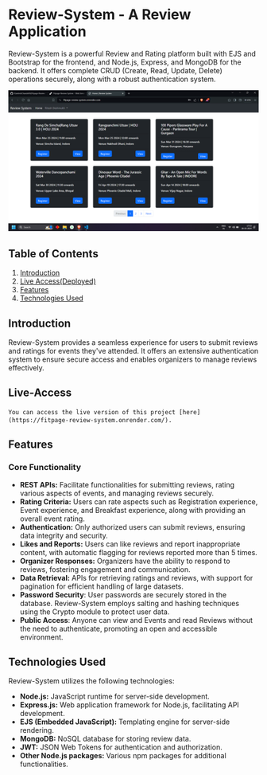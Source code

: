 # Review-System - A Review Application

Review-System is a powerful Review and Rating platform built with EJS and Bootstrap for the frontend, and Node.js, Express, and MongoDB for the backend. It offers complete CRUD (Create, Read, Update, Delete) operations securely, along with a robust authentication system.

![Home Page Logo](./assests//images/Home%20Page%20After%20Login.png)


## Table of Contents
1. [Introduction](#introduction)
2. [Live Access(Deployed)](#live-access)
3. [Features](#features)
4. [Technologies Used](#technologies-used)

## Introduction

Review-System provides a seamless experience for users to submit reviews and ratings for events they've attended. It offers an extensive authentication system to ensure secure access and enables organizers to manage reviews effectively.

## Live-Access
    You can access the live version of this project [here](https://fitpage-review-system.onrender.com/).

## Features

### Core Functionality
- **REST APIs:** Facilitate functionalities for submitting reviews, rating various aspects of events, and managing reviews securely.
- **Rating Criteria:** Users can rate aspects such as Registration experience, Event experience, and Breakfast experience, along with providing an overall event rating.
- **Authentication:** Only authorized users can submit reviews, ensuring data integrity and security.
- **Likes and Reports:** Users can like reviews and report inappropriate content, with automatic flagging for reviews reported more than 5 times.
- **Organizer Responses:** Organizers have the ability to respond to reviews, fostering engagement and communication.
- **Data Retrieval:** APIs for retrieving ratings and reviews, with support for pagination for efficient handling of large datasets.
- **Password Security**: User passwords are securely stored in the database. Review-System employs salting and hashing techniques using the Crypto module to protect user data.
- **Public Access**: Anyone can view and Events and read Reviews without the need to authenticate, promoting an open and accessible environment.

## Technologies Used

Review-System utilizes the following technologies:
- **Node.js:** JavaScript runtime for server-side development.
- **Express.js:** Web application framework for Node.js, facilitating API development.
- **EJS (Embedded JavaScript):** Templating engine for server-side rendering.
- **MongoDB:** NoSQL database for storing review data.
- **JWT:** JSON Web Tokens for authentication and authorization.
- **Other Node.js packages:** Various npm packages for additional functionalities.

